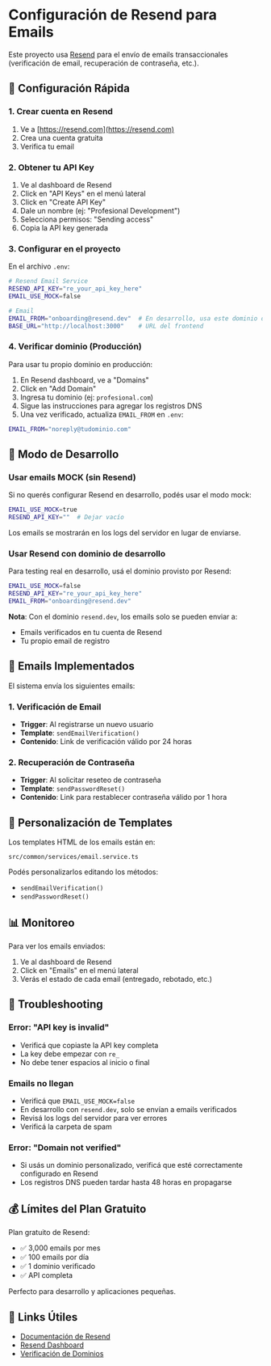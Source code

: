 # Configuración de Resend para Emails

Este proyecto usa [Resend](https://resend.com) para el envío de emails transaccionales (verificación de email, recuperación de contraseña, etc.).

## 🚀 Configuración Rápida

### 1. Crear cuenta en Resend

1. Ve a [https://resend.com](https://resend.com)
2. Crea una cuenta gratuita
3. Verifica tu email

### 2. Obtener tu API Key

1. Ve al dashboard de Resend
2. Click en "API Keys" en el menú lateral
3. Click en "Create API Key"
4. Dale un nombre (ej: "Profesional Development")
5. Selecciona permisos: "Sending access"
6. Copia la API key generada

### 3. Configurar en el proyecto

En el archivo `.env`:

```bash
# Resend Email Service
RESEND_API_KEY="re_your_api_key_here"
EMAIL_USE_MOCK=false

# Email
EMAIL_FROM="onboarding@resend.dev"  # En desarrollo, usa este dominio de Resend
BASE_URL="http://localhost:3000"    # URL del frontend
```

### 4. Verificar dominio (Producción)

Para usar tu propio dominio en producción:

1. En Resend dashboard, ve a "Domains"
2. Click en "Add Domain"
3. Ingresa tu dominio (ej: `profesional.com`)
4. Sigue las instrucciones para agregar los registros DNS
5. Una vez verificado, actualiza `EMAIL_FROM` en `.env`:

```bash
EMAIL_FROM="noreply@tudominio.com"
```

## 🧪 Modo de Desarrollo

### Usar emails MOCK (sin Resend)

Si no querés configurar Resend en desarrollo, podés usar el modo mock:

```bash
EMAIL_USE_MOCK=true
RESEND_API_KEY=""  # Dejar vacío
```

Los emails se mostrarán en los logs del servidor en lugar de enviarse.

### Usar Resend con dominio de desarrollo

Para testing real en desarrollo, usá el dominio provisto por Resend:

```bash
EMAIL_USE_MOCK=false
RESEND_API_KEY="re_your_api_key_here"
EMAIL_FROM="onboarding@resend.dev"
```

**Nota**: Con el dominio `resend.dev`, los emails solo se pueden enviar a:

- Emails verificados en tu cuenta de Resend
- Tu propio email de registro

## 📧 Emails Implementados

El sistema envía los siguientes emails:

### 1. Verificación de Email

- **Trigger**: Al registrarse un nuevo usuario
- **Template**: `sendEmailVerification()`
- **Contenido**: Link de verificación válido por 24 horas

### 2. Recuperación de Contraseña

- **Trigger**: Al solicitar reseteo de contraseña
- **Template**: `sendPasswordReset()`
- **Contenido**: Link para restablecer contraseña válido por 1 hora

## 🔧 Personalización de Templates

Los templates HTML de los emails están en:

```
src/common/services/email.service.ts
```

Podés personalizarlos editando los métodos:

- `sendEmailVerification()`
- `sendPasswordReset()`

## 📊 Monitoreo

Para ver los emails enviados:

1. Ve al dashboard de Resend
2. Click en "Emails" en el menú lateral
3. Verás el estado de cada email (entregado, rebotado, etc.)

## 🐛 Troubleshooting

### Error: "API key is invalid"

- Verificá que copiaste la API key completa
- La key debe empezar con `re_`
- No debe tener espacios al inicio o final

### Emails no llegan

- Verificá que `EMAIL_USE_MOCK=false`
- En desarrollo con `resend.dev`, solo se envían a emails verificados
- Revisá los logs del servidor para ver errores
- Verificá la carpeta de spam

### Error: "Domain not verified"

- Si usás un dominio personalizado, verificá que esté correctamente configurado en Resend
- Los registros DNS pueden tardar hasta 48 horas en propagarse

## 💰 Límites del Plan Gratuito

Plan gratuito de Resend:

- ✅ 3,000 emails por mes
- ✅ 100 emails por día
- ✅ 1 dominio verificado
- ✅ API completa

Perfecto para desarrollo y aplicaciones pequeñas.

## 🔗 Links Útiles

- [Documentación de Resend](https://resend.com/docs)
- [Resend Dashboard](https://resend.com/dashboard)
- [Verificación de Dominios](https://resend.com/docs/dashboard/domains/introduction)
